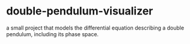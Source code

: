 # double-pendulum-visualizer
a small project that models the differential equation describing a double pendulum, including its phase space.
